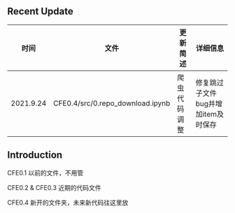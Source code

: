 ## Recent Update

| 时间 | 文件 | 更新简述 | 详细信息 |
| ----- | ----- | ----- | ----- |
| 2021.9.24 | CFE0.4/src/0.repo\_download.ipynb | 爬虫代码调整 | 修复跳过子文件bug并增加item及时保存 |

## Introduction

CFE0.1 以前的文件，不用管

CFE0.2 & CFE0.3 近期的代码文件

CFE0.4 新开的文件夹，未来新代码往这里放
